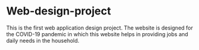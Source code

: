 # Web-design-project
This is the first web application design project. The website is designed for the COVID-19 pandemic in which this website helps in providing jobs and daily needs in the household.

